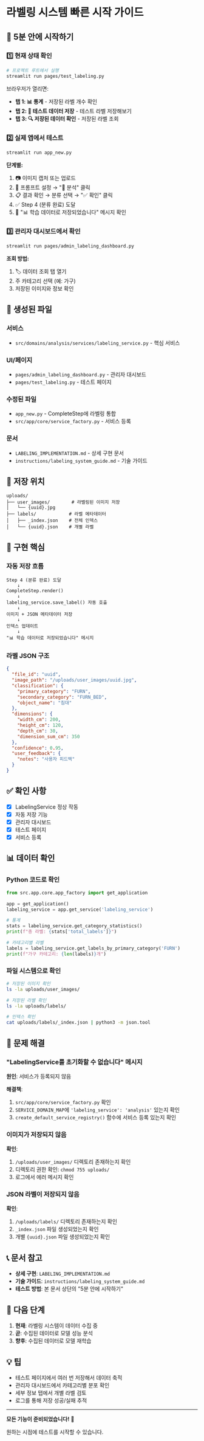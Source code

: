 # 라벨링 시스템 빠른 시작 가이드

## 🚀 5분 안에 시작하기

### 1️⃣ 현재 상태 확인

```bash
# 프로젝트 루트에서 실행
streamlit run pages/test_labeling.py
```

브라우저가 열리면:
- **탭 1: 📊 통계** - 저장된 라벨 개수 확인
- **탭 2: 💾 테스트 데이터 저장** - 테스트 라벨 저장해보기
- **탭 3: 🔍 저장된 데이터 확인** - 저장된 라벨 조회

### 2️⃣ 실제 앱에서 테스트

```bash
streamlit run app_new.py
```

**단계별:**
1. 📷 이미지 캡처 또는 업로드
2. 📝 프롬프트 설정 → "🤖 분석" 클릭
3. 📋 결과 확인 → 분류 선택 → "✅ 확인" 클릭
4. ✅ Step 4 (분류 완료) 도달
5. 🎉 "📊 학습 데이터로 저장되었습니다" 메시지 확인

### 3️⃣ 관리자 대시보드에서 확인

```bash
streamlit run pages/admin_labeling_dashboard.py
```

**조회 방법:**
1. 🏷️ 데이터 조회 탭 열기
2. 주 카테고리 선택 (예: 가구)
3. 저장된 이미지와 정보 확인

## 📁 생성된 파일

### 서비스
- `src/domains/analysis/services/labeling_service.py` - 핵심 서비스

### UI/페이지
- `pages/admin_labeling_dashboard.py` - 관리자 대시보드
- `pages/test_labeling.py` - 테스트 페이지

### 수정된 파일
- `app_new.py` - CompleteStep에 라벨링 통합
- `src/app/core/service_factory.py` - 서비스 등록

### 문서
- `LABELING_IMPLEMENTATION.md` - 상세 구현 문서
- `instructions/labeling_system_guide.md` - 기술 가이드

## 💾 저장 위치

```
uploads/
├── user_images/        # 라벨링된 이미지 저장
│   └── {uuid}.jpg
├── labels/            # 라벨 메타데이터
│   ├── _index.json    # 전체 인덱스
│   └── {uuid}.json    # 개별 라벨
```

## 🔧 구현 핵심

### 자동 저장 흐름

```
Step 4 (분류 완료) 도달
    ↓
CompleteStep.render()
    ↓
labeling_service.save_label() 자동 호출
    ↓
이미지 + JSON 메타데이터 저장
    ↓
인덱스 업데이트
    ↓
"📊 학습 데이터로 저장되었습니다" 메시지
```

### 라벨 JSON 구조

```json
{
  "file_id": "uuid",
  "image_path": "/uploads/user_images/uuid.jpg",
  "classification": {
    "primary_category": "FURN",
    "secondary_category": "FURN_BED",
    "object_name": "침대"
  },
  "dimensions": {
    "width_cm": 200,
    "height_cm": 120,
    "depth_cm": 30,
    "dimension_sum_cm": 350
  },
  "confidence": 0.95,
  "user_feedback": {
    "notes": "사용자 피드백"
  }
}
```

## ✅ 확인 사항

- [x] LabelingService 정상 작동
- [x] 자동 저장 기능
- [x] 관리자 대시보드
- [x] 테스트 페이지
- [x] 서비스 등록

## 📊 데이터 확인

### Python 코드로 확인

```python
from src.app.core.app_factory import get_application

app = get_application()
labeling_service = app.get_service('labeling_service')

# 통계
stats = labeling_service.get_category_statistics()
print(f"총 라벨: {stats['total_labels']}")

# 카테고리별 라벨
labels = labeling_service.get_labels_by_primary_category('FURN')
print(f"가구 카테고리: {len(labels)}개")
```

### 파일 시스템으로 확인

```bash
# 저장된 이미지 확인
ls -la uploads/user_images/

# 저장된 라벨 확인
ls -la uploads/labels/

# 인덱스 확인
cat uploads/labels/_index.json | python3 -m json.tool
```

## 🐛 문제 해결

### "LabelingService를 초기화할 수 없습니다" 메시지

**원인**: 서비스가 등록되지 않음

**해결책**:
1. `src/app/core/service_factory.py` 확인
2. `SERVICE_DOMAIN_MAP`에 `'labeling_service': 'analysis'` 있는지 확인
3. `create_default_service_registry()` 함수에 서비스 등록 있는지 확인

### 이미지가 저장되지 않음

**확인**:
1. `/uploads/user_images/` 디렉토리 존재하는지 확인
2. 디렉토리 권한 확인: `chmod 755 uploads/`
3. 로그에서 에러 메시지 확인

### JSON 라벨이 저장되지 않음

**확인**:
1. `/uploads/labels/` 디렉토리 존재하는지 확인
2. `_index.json` 파일 생성되었는지 확인
3. 개별 `{uuid}.json` 파일 생성되었는지 확인

## 📞 문서 참고

- **상세 구현**: `LABELING_IMPLEMENTATION.md`
- **기술 가이드**: `instructions/labeling_system_guide.md`
- **테스트 방법**: 본 문서 상단의 "5분 안에 시작하기"

## 🎯 다음 단계

1. **현재**: 라벨링 시스템이 데이터 수집 중
2. **곧**: 수집된 데이터로 모델 성능 분석
3. **향후**: 수집된 데이터로 모델 재학습

## 💡 팁

- 테스트 페이지에서 여러 번 저장해서 데이터 축적
- 관리자 대시보드에서 카테고리별 분포 확인
- 세부 정보 탭에서 개별 라벨 검토
- 로그를 통해 저장 성공/실패 추적

---

**모든 기능이 준비되었습니다!** 🎉

원하는 시점에 테스트를 시작할 수 있습니다.
